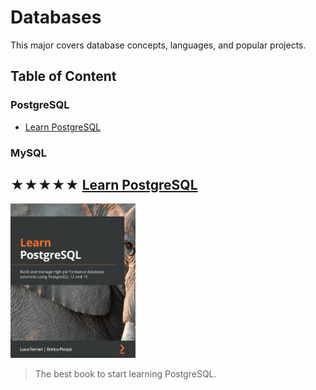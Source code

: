 # Databases

This major covers database concepts, languages, and popular projects.

## Table of Content

### PostgreSQL

* [Learn PostgreSQL](#-learn-postgresql)

### MySQL

## ★★★★★ [Learn PostgreSQL](books/9781838985288.md)
[<img alt="9781838985288" src="covers/9781838985288.jpg" width="200"/>](books/9781838985288.md)

> The best book to start learning PostgreSQL.

